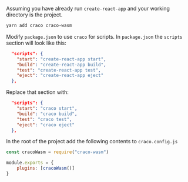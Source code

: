Assuming you have already run `create-react-app` and your working directory is
the project.

```bash
yarn add craco craco-wasm
```

Modify `package.json` to use `craco` for scripts. In `package.json` the
`scripts` section will look like this:

```json
  "scripts": {
    "start": "create-react-app start",
    "build": "create-react-app build",
    "test": "create-react-app test",
    "eject": "create-react-app eject"
  },
```

Replace that section with:

```json
  "scripts": {
    "start": "craco start",
    "build": "craco build",
    "test": "craco test",
    "eject": "craco eject"
  },
```

In the root of the project add the following contents to `craco.config.js`

```javascript
const cracoWasm = require("craco-wasm")

module.exports = {
    plugins: [cracoWasm()]
}
```

